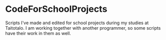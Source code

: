 # CodeForSchoolProjects
Scripts I've made and edited for school projects during my studies at Taitotalo. I am working together with another programmer, so some scripts have their work in them as well.
